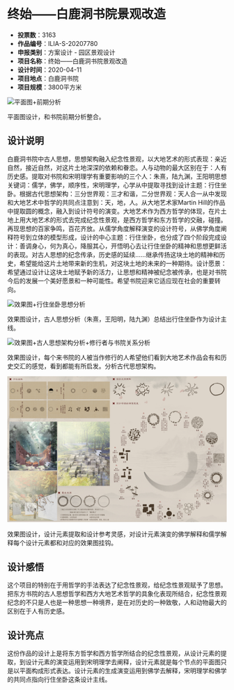 # 终始——白鹿洞书院景观改造 
- **投票数**：3163
- **作品编号**：ILIA-S-20207780
- **申报类别**：方案设计 - 园区景观设计
- **项目名称**：终始——白鹿洞书院景观改造
- **设计时间**：2020-04-11
- **项目地点**：白鹿洞书院
- **项目规模**：3800平方米

![平面图+前期分析](94307904b9cbbbdb66833e8d5468822c.jpg)

平面图设计，和书院前期分析整合。
## 设计说明

白鹿洞书院中古人思想，思想架构融入纪念性景观，以大地艺术的形式表现：亲近自然，接近自然，对这片土地深深的依赖和眷恋。人与动物的最大区别在于：人有历史感。提取对书院和宋明理学有重要影响的三个人：朱熹，陆九渊，王阳明思想关键词：儒学，佛学，顺序性，宋明理学，心学从中提取寻找到设计主题：行住坐卧。根据古代思想架构：三分世界观：三才和谐，二分世界观：天人合一从中发现和大地艺术中哲学的共同点注意到：天，地，人。从大地艺术家Martin Hill的作品中提取圆的概念，融入到设计符号的演变。大地艺术作为西方哲学的体现，在片土地上用大地艺术的形式去完成纪念性景观，是西方哲学和东方哲学的交融，碰撞。再现思想的百家争鸣，百花齐放。从儒学角度解释演变的设计符号，从佛学角度阐释符号到立体的模型形成，设计的中心主题：行住坐卧，也分成了四个阶段完成设计：善调身心，何为真心，降服其心，开悟明心去让行住坐卧的精神和思想更鲜活的表现。对古人思想的纪念传承，历史感的延续......继承传扬这块土地的精神和历史，希望能给这片土地带来新的生机，对这块土地的未来的一种期待。设计愿景：希望通过设计让这块土地赋予新的活力，让思想和精神被纪念被传承，也是对书院今后的发展一个美好愿景和一种可能性。希望书院迎来它适应现在社会的重要转向。

![效果图+行住坐卧思想分析](fb8fd8c710d04112757b25f79d6776b1.jpg)

效果图设计，古人思想分析（朱熹，王阳明，陆九渊）总结出行住坐卧作为设计主线。

![效果图+古人思想架构分析+修行者与书院关系分析](01f32c8f641415885014ac70200e1a90.jpg)

效果图设计，每个来书院的人被当作修行的人希望他们看到大地艺术作品会有和历史交汇的感觉，看到都能有所启发。分析古代思想架构。

![效果图+设计演变元素分析](8d732e8984bbda4b9e0180504081f917.jpg)

效果图设计，设计元素提取和设计参考灵感，对设计元素演变的佛学解释和儒学解释每个设计元素都和对应的效果图挂钩。
## 设计感悟

这个项目的特别在于用哲学的手法表达了纪念性景观，给纪念性景观赋予了思想。把东方书院的古人思想哲学和西方大地艺术哲学的具象化表现所结合，纪念性景观纪念的不只是人也是一种思想一种境界，是在对历史的一种致敬，人和动物最大的区别在于人有历史感。
## 设计亮点

这份作品的设计上是将东方哲学和西方哲学所结合的纪念性景观，从设计元素的提取，到设计元素的演变运用到宋明理学去阐释，设计元素就是每个节点的平面图只是以平面构成形式表达。设计元素的生成演变运用到佛学去解释，宋明理学和佛学的共同点指向行住坐卧这条设计主线。
